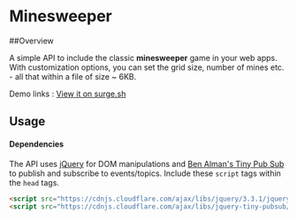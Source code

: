 # Minesweeper

##Overview

A simple API to include the classic **minesweeper** game in your web apps. With customization options, you can set the grid size, number of mines etc. - all that within a file of size ~ 6KB.

Demo links : 
[View it on surge.sh](https://boring-minesweeper.surge.sh/)

## Usage

#### Dependencies

The API uses [jQuery](https://github.com/jquery/jquery) for DOM manipulations and [Ben Alman's Tiny Pub Sub](https://github.com/cowboy/jquery-tiny-pubsub) to publish and subscribe to events/topics.
Include these ```script``` tags within the ```head``` tags.

```html
<script src="https://cdnjs.cloudflare.com/ajax/libs/jquery/3.3.1/jquery.min.js"></script>
<script src="https://cdnjs.cloudflare.com/ajax/libs/jquery-tiny-pubsub/0.7.0/ba-tiny-pubsub.min.js"></script>
```

